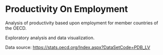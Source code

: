 # Productivity On Employment

Analysis of productivity based upon employment for member countries of the OECD.

Exploratory analysis and data visualization.


Data source: https://stats.oecd.org/Index.aspx?DataSetCode=PDB_LV
